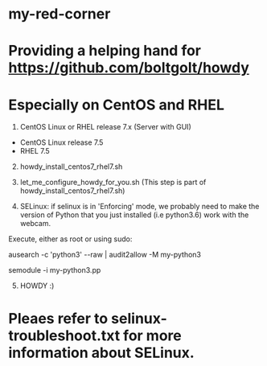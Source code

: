 # my-red-corner
# Providing a helping hand for https://github.com/boltgolt/howdy 
# Especially on CentOS and RHEL

1. CentOS Linux or RHEL release 7.x (Server with GUI)
- CentOS Linux release 7.5 
- RHEL 7.5

2. howdy_install_centos7_rhel7.sh

3. let_me_configure_howdy_for_you.sh (This step is part of howdy_install_centos7_rhel7.sh)

4. SELinux: if selinux is in 'Enforcing' mode, we probably need to make the version of Python that you just installed (i.e python3.6) work with the webcam. 

Execute, either as root or using sudo:

ausearch -c 'python3' --raw | audit2allow -M my-python3

semodule -i my-python3.pp

5. HOWDY :)

# Pleaes refer to selinux-troubleshoot.txt for more information about SELinux.
